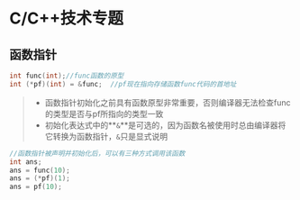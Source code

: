 # C/C++技术专题

## 函数指针



```C
int func(int);//func函数的原型
int (*pf)(int) = &func;  //pf现在指向存储函数func代码的首地址
```



> * 函数指针初始化之前具有函数原型非常重要，否则编译器无法检查func的类型是否与pf所指向的类型一致
> * 初始化表达式中的**`&`**是可选的，因为函数名被使用时总由编译器将它转换为函数指针，`&`只是显式说明



```C
//函数指针被声明并初始化后，可以有三种方式调用该函数
int ans;
ans = func(10);
ans = (*pf)(1);
ans = pf(10);
```

